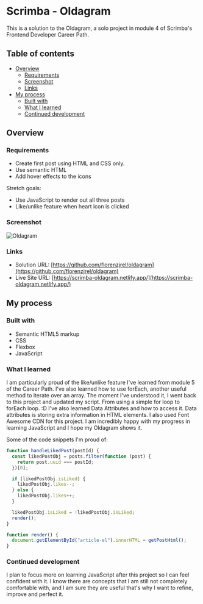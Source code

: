# Scrimba - Oldagram

This is a solution to the Oldagram, a solo project in module 4 of Scrimba's Frontend Developer Career Path.

## Table of contents

- [Overview](#overview)
  - [Requirements](#Requirements)
  - [Screenshot](#screenshot)
  - [Links](#links)
- [My process](#my-process)
  - [Built with](#built-with)
  - [What I learned](#what-i-learned)
  - [Continued development](#continued-development)

## Overview

### Requirements

- Create first post using HTML and CSS only.
- Use semantic HTML
- Add hover effects to the icons

Stretch goals:

- Use JavaScript to render out all three posts
- Like/unlike feature when heart icon is clicked

### Screenshot

![Oldagram](oldagram.jpg)

### Links

- Solution URL: [https://github.com/florenzjrel/oldagram](https://github.com/florenzjrel/oldagram)
- Live Site URL: [https://scrimba-oldagram.netlify.app/](https://scrimba-oldagram.netlify.app/)

## My process

### Built with

- Semantic HTML5 markup
- CSS
- Flexbox
- JavaScript

### What I learned

I am particularly proud of the like/unlike feature I've learned from module 5 of the Career Path. I've also learned how to use forEach, another useful method to iterate over an array. The moment I've understood it, I went back to this project and updated my script. From using a simple for loop to forEach loop. :D I've also learned Data Attributes and how to access it. Data attributes is storing extra information in HTML elements. I also used Font Awesome CDN for this project. I am incredibly happy with my progress in learning JavaScript and I hope my Oldagram shows it. 

Some of the code snippets I'm proud of:

```js
function handleLikedPost(postId) {
  const likedPostObj = posts.filter(function (post) {
    return post.uuid === postId;
  })[0];

  if (likedPostObj.isLiked) {
    likedPostObj.likes--;
  } else {
    likedPostObj.likes++;
  }

  likedPostObj.isLiked = !likedPostObj.isLiked;
  render();
}
```

```js
function render() {
  document.getElementById("article-el").innerHTML = getPostHtml();
}
```

### Continued development

I plan to focus more on learning JavaScript after this project so I can feel confident with it. I know there are concepts that I am still not completely comfortable with, and I am sure they are useful that's why I want to refine, improve and perfect it.
